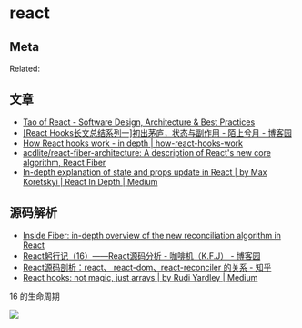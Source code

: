 react
===

## Meta

Related:


## 文章

- [Tao of React - Software Design, Architecture & Best Practices](https://alexkondov.com/tao-of-react/#use-data-fetching-libraries)
- [[React Hooks长文总结系列一]初出茅庐，状态与副作用 - 陌上兮月 - 博客园](https://www.cnblogs.com/zhangnan35/p/14596045.html)
- [How React hooks work - in depth | how-react-hooks-work](https://eliav2.github.io/how-react-hooks-work/?utm_source=reactdigest&utm_medium=email&utm_campaign=303)
- [acdlite/react-fiber-architecture: A description of React's new core algorithm, React Fiber](https://github.com/acdlite/react-fiber-architecture)
- [In-depth explanation of state and props update in React | by Max Koretskyi | React In Depth | Medium](https://medium.com/react-in-depth/in-depth-explanation-of-state-and-props-update-in-react-51ab94563311#0333)

## 源码解析

- [Inside Fiber: in-depth overview of the new reconciliation algorithm in React](https://medium.com/react-in-depth/inside-fiber-in-depth-overview-of-the-new-reconciliation-algorithm-in-react-e1c04700ef6e)
- [React躬行记（16）——React源码分析 - 咖啡机（K.F.J） - 博客园](https://www.cnblogs.com/strick/p/11950520.html)
- [React源码剖析：react、 react-dom、react-reconciler 的关系 - 知乎](https://zhuanlan.zhihu.com/p/266892192)
- [React hooks: not magic, just arrays | by Rudi Yardley | Medium](https://medium.com/@ryardley/react-hooks-not-magic-just-arrays-cd4f1857236e)

16 的生命周期

![](https://img2018.cnblogs.com/blog/211606/201912/211606-20191202174625536-1116659477.jpg)